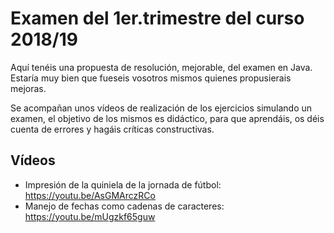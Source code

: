 Examen del 1er.trimestre del curso 2018/19
==========================================

Aquí tenéis una propuesta de resolución, mejorable, del examen en Java. Estaría muy bien que fueseis vosotros mismos quienes propusierais mejoras.

Se acompañan unos vídeos de realización de los ejercicios simulando un examen, el objetivo de los mismos es didáctico, para que aprendáis, os déis cuenta de errores y hagáis críticas constructivas.

Vídeos
------

+ Impresión de la quiniela de la jornada de fútbol: https://youtu.be/AsGMArczRCo
+ Manejo de fechas como cadenas de caracteres: https://youtu.be/mUgzkf65guw
